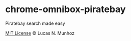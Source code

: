 # chrome-omnibox-piratebay
Piratebay search made easy

[MIT License](http://lnmunhoz.mit-license.org/) © Lucas N. Munhoz 
